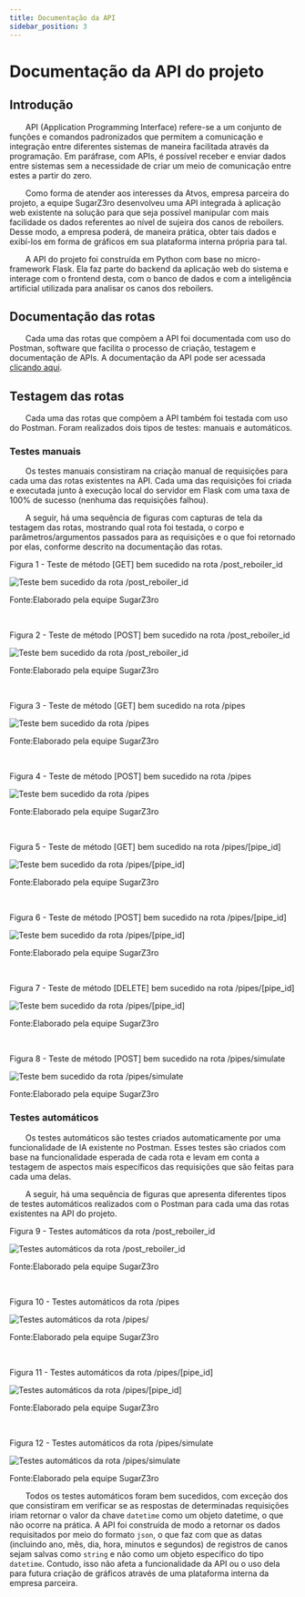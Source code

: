 ```yaml
---
title: Documentação da API
sidebar_position: 3
---
```


# Documentação da API do projeto

## Introdução

&emsp;&emsp;API (Application Programming Interface) refere-se a um conjunto de funções e comandos padronizados que permitem a comunicação e integração entre diferentes sistemas de maneira facilitada através da programação. Em paráfrase, com APIs, é possível receber e enviar dados entre sistemas sem a necessidade de criar um meio de comunicação entre estes a partir do zero.

&emsp;&emsp;Como forma de atender aos interesses da Atvos, empresa parceira do projeto, a equipe SugarZ3ro desenvolveu uma API integrada à aplicação web existente na solução para que seja possível manipular com mais facilidade os dados referentes ao nível de sujeira dos canos de reboilers. Desse modo, a empresa poderá, de maneira prática, obter tais dados e exibí-los em forma de gráficos em sua plataforma interna própria para tal.

&emsp;&emsp;A API do projeto foi construída em Python com base no micro-framework Flask. Ela faz parte do backend da aplicação web do sistema e interage com o frontend desta, com o banco de dados e com a inteligência artificial utilizada para analisar os canos dos reboilers.

## Documentação das rotas

&emsp;&emsp;Cada uma das rotas que compõem a API foi documentada com uso do Postman, software que facilita o processo de criação, testagem e documentação de APIs. A documentação da API pode ser acessada [clicando aqui](https://documenter.getpostman.com/view/27301833/2sA3XLEPvZ).

## Testagem das rotas

&emsp;&emsp;Cada uma das rotas que compõem a API também foi testada com uso do Postman. Foram realizados dois tipos de testes: manuais e automáticos.

### Testes manuais

&emsp;&emsp;Os testes manuais consistiram na criação manual de requisições para cada uma das rotas existentes na API. Cada uma das requisições foi criada e executada junto à execução local do servidor em Flask com uma taxa de 100% de sucesso (nenhuma das requisições falhou).

&emsp;&emsp;A seguir, há uma sequência de figuras com capturas de tela da testagem das rotas, mostrando qual rota foi testada, o corpo e parâmetros/argumentos passados para as requisições e o que foi retornado por elas, conforme descrito na documentação das rotas.

<p style={{textAlign: 'center'}}>Figura 1 - Teste de método [GET] bem sucedido na rota /post_reboiler_id</p>

![Teste bem sucedido da rota /post_reboiler_id](../../../static/img/sprint-4/api/teste_rota_1.png)

<p style={{textAlign: 'center'}}>Fonte:Elaborado pela equipe SugarZ3ro</p>

<br/>

<p style={{textAlign: 'center'}}>Figura 2 - Teste de método [POST] bem sucedido na rota /post_reboiler_id</p>

![Teste bem sucedido da rota /post_reboiler_id](../../../static/img/sprint-4/api/teste_rota_2.png)

<p style={{textAlign: 'center'}}>Fonte:Elaborado pela equipe SugarZ3ro</p>

<br/>

<p style={{textAlign: 'center'}}>Figura 3 - Teste de método [GET] bem sucedido na rota /pipes</p>

![Teste bem sucedido da rota /pipes](../../../static/img/sprint-4/api/teste_rota_3.png)

<p style={{textAlign: 'center'}}>Fonte:Elaborado pela equipe SugarZ3ro</p>

<br/>

<p style={{textAlign: 'center'}}>Figura 4 - Teste de método [POST] bem sucedido na rota /pipes</p>

![Teste bem sucedido da rota /pipes](../../../static/img/sprint-4/api/teste_rota_4.png)

<p style={{textAlign: 'center'}}>Fonte:Elaborado pela equipe SugarZ3ro</p>

<br/>

<p style={{textAlign: 'center'}}>Figura 5 - Teste de método [GET] bem sucedido na rota /pipes/[pipe_id]</p>

![Teste bem sucedido da rota /pipes/[pipe_id]](../../../static/img/sprint-4/api/teste_rota_5.png)

<p style={{textAlign: 'center'}}>Fonte:Elaborado pela equipe SugarZ3ro</p>

<br/>

<p style={{textAlign: 'center'}}>Figura 6 - Teste de método [POST] bem sucedido na rota /pipes/[pipe_id]</p>

![Teste bem sucedido da rota /pipes/[pipe_id]](../../../static/img/sprint-4/api/teste_rota_6.png)

<p style={{textAlign: 'center'}}>Fonte:Elaborado pela equipe SugarZ3ro</p>

<br/>

<p style={{textAlign: 'center'}}>Figura 7 - Teste de método [DELETE] bem sucedido na rota /pipes/[pipe_id]</p>

![Teste bem sucedido da rota /pipes/[pipe_id]](../../../static/img/sprint-4/api/teste_rota_7.png)

<p style={{textAlign: 'center'}}>Fonte:Elaborado pela equipe SugarZ3ro</p>

<br/>

<p style={{textAlign: 'center'}}>Figura 8 - Teste de método [POST] bem sucedido na rota /pipes/simulate</p>

![Teste bem sucedido da rota /pipes/simulate](../../../static/img/sprint-4/api/teste_rota_8.png)

<p style={{textAlign: 'center'}}>Fonte:Elaborado pela equipe SugarZ3ro</p>

### Testes automáticos

&emsp;&emsp;Os testes automáticos são testes criados automaticamente por uma funcionalidade de IA existente no Postman. Esses testes são criados com base na funcionalidade esperada de cada rota e levam em conta a testagem de aspectos mais específicos das requisições que são feitas para cada uma delas.

&emsp;&emsp;A seguir, há uma sequência de figuras que apresenta diferentes tipos de testes automáticos realizados com o Postman para cada uma das rotas existentes na API do projeto.

<p style={{textAlign: 'center'}}>Figura 9 - Testes automáticos da rota /post_reboiler_id</p>

![Testes automáticos da rota /post_reboiler_id](../../../static/img/sprint-4/api/teste_rota_a1.png)

<p style={{textAlign: 'center'}}>Fonte:Elaborado pela equipe SugarZ3ro</p>

<br/>

<p style={{textAlign: 'center'}}>Figura 10 - Testes automáticos da rota /pipes</p>

![Testes automáticos da rota /pipes/](../../../static/img/sprint-4/api/teste_rota_a2.png)

<p style={{textAlign: 'center'}}>Fonte:Elaborado pela equipe SugarZ3ro</p>

<br/>

<p style={{textAlign: 'center'}}>Figura 11 - Testes automáticos da rota /pipes/[pipe_id]</p>

![Testes automáticos da rota /pipes/[pipe_id]](../../../static/img/sprint-4/api/teste_rota_a3.png)

<p style={{textAlign: 'center'}}>Fonte:Elaborado pela equipe SugarZ3ro</p>

<br/>

<p style={{textAlign: 'center'}}>Figura 12 - Testes automáticos da rota /pipes/simulate</p>

![Testes automáticos da rota /pipes/simulate](../../../static/img/sprint-4/api/teste_rota_a4.png)

<p style={{textAlign: 'center'}}>Fonte:Elaborado pela equipe SugarZ3ro</p>

&emsp;&emsp;Todos os testes automáticos foram bem sucedidos, com exceção dos que consistiram em verificar se as respostas de determinadas requisições iriam retornar o valor da chave `datetime` como um objeto datetime, o que não ocorre na prática. A API foi construída de modo a retornar os dados requisitados por meio do formato `json`, o que faz com que as datas (incluindo ano, mês, dia, hora, minutos e segundos) de registros de canos sejam salvas como `string` e não como um objeto específico do tipo `datetime`. Contudo, isso não afeta a funcionalidade da API ou o uso dela para futura criação de gráficos através de uma plataforma interna da empresa parceira.